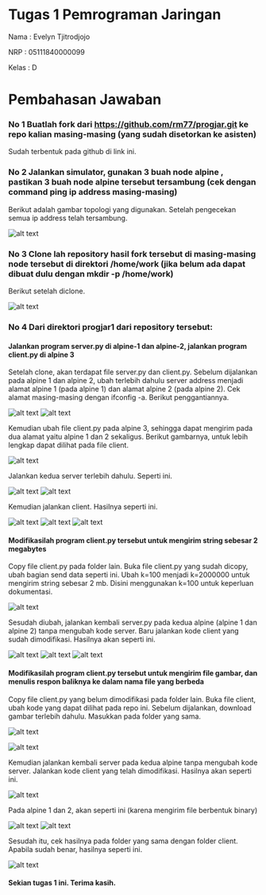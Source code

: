 # Tugas 1 Pemrograman Jaringan

Nama : Evelyn Tjitrodjojo

NRP : 05111840000099

Kelas : D

# Pembahasan Jawaban

### No 1 Buatlah fork dari https://github.com/rm77/progjar.git ke repo kalian masing-masing (yang sudah disetorkan ke asisten)

Sudah terbentuk pada github di link ini.

### No 2 Jalankan simulator, gunakan 3 buah node alpine , pastikan 3 buah node alpine tersebut tersambung (cek dengan command ping ip address masing-masing)

Berikut adalah gambar topologi yang digunakan. Setelah pengecekan semua ip address telah tersambung.

![alt text](https://github.com/marsellaeve/Pemrograman_Jaringan_D/blob/master/progjar1/screenshot%20progjar1/topologi.PNG)

### No 3 Clone lah repository hasil fork tersebut di masing-masing node tersebut di direktori /home/work (jika belum ada dapat dibuat dulu dengan mkdir -p /home/work)

Berikut setelah diclone.

![alt text](https://github.com/marsellaeve/Pemrograman_Jaringan_D/blob/master/progjar1/screenshot%20progjar1/soal3.PNG)

### No 4 Dari direktori progjar1 dari repository tersebut:

#### Jalankan program server.py di alpine-1 dan alpine-2, jalankan program client.py di alpine 3

Setelah clone, akan terdapat file server.py dan client.py. Sebelum dijalankan pada alpine 1 dan alpine 2, ubah terlebih dahulu server address menjadi alamat alpine 1 (pada alpine 1) dan alamat alpine 2 (pada alpine 2). Cek alamat masing-masing dengan ifconfig -a. Berikut penggantiannya.

![alt text](https://github.com/marsellaeve/Pemrograman_Jaringan_D/blob/master/progjar1/screenshot%20progjar1/nano%20server%201.PNG)
![alt text](https://github.com/marsellaeve/Pemrograman_Jaringan_D/blob/master/progjar1/screenshot%20progjar1/nano%20server%202.PNG)

Kemudian ubah file client.py pada alpine 3, sehingga dapat mengirim pada dua alamat yaitu alpine 1 dan 2 sekaligus. Berikut gambarnya, untuk lebih lengkap dapat dilihat pada file client.

![alt text](https://github.com/marsellaeve/Pemrograman_Jaringan_D/blob/master/progjar1/screenshot%20progjar1/nano%20client.PNG)

Jalankan kedua server terlebih dahulu. Seperti ini.

![alt text](https://github.com/marsellaeve/Pemrograman_Jaringan_D/blob/master/progjar1/screenshot%20progjar1/server1.PNG)
![alt text](https://github.com/marsellaeve/Pemrograman_Jaringan_D/blob/master/progjar1/screenshot%20progjar1/server2.PNG)

Kemudian jalankan client. Hasilnya seperti ini.

![alt text](https://github.com/marsellaeve/Pemrograman_Jaringan_D/blob/master/progjar1/screenshot%20progjar1/client.PNG)
![alt text](https://github.com/marsellaeve/Pemrograman_Jaringan_D/blob/master/progjar1/screenshot%20progjar1/server1-1.PNG)
![alt text](https://github.com/marsellaeve/Pemrograman_Jaringan_D/blob/master/progjar1/screenshot%20progjar1/server2-1.PNG)

#### Modifikasilah program client.py tersebut untuk mengirim string sebesar 2 megabytes

Copy file client.py pada folder lain. Buka file client.py yang sudah dicopy, ubah bagian send data seperti ini. Ubah k=100 menjadi k=2000000 untuk mengirim string sebesar 2 mb. Disini menggunakan k=100 untuk keperluan dokumentasi.

![alt text](https://github.com/marsellaeve/Pemrograman_Jaringan_D/blob/master/progjar1/screenshot%20progjar1/tugas1a%20code1.PNG)

Sesudah diubah, jalankan kembali server.py pada kedua alpine (alpine 1 dan alpine 2) tanpa mengubah kode server. Baru jalankan kode client yang sudah dimodifikasi. Hasilnya akan seperti ini.

![alt text](https://github.com/marsellaeve/Pemrograman_Jaringan_D/blob/master/progjar1/screenshot%20progjar1/tugas1a-client.PNG)
![alt text](https://github.com/marsellaeve/Pemrograman_Jaringan_D/blob/master/progjar1/screenshot%20progjar1/tugas1a-alphine1.PNG)
![alt text](https://github.com/marsellaeve/Pemrograman_Jaringan_D/blob/master/progjar1/screenshot%20progjar1/tugas1a-alphine2.PNG)

#### Modifikasilah program client.py tersebut untuk mengirim file gambar, dan menulis respon baliknya ke dalam nama file yang berbeda

Copy file client.py yang belum dimodifikasi pada folder lain. Buka file client, ubah kode yang dapat dilihat pada repo ini. Sebelum dijalankan, download gambar terlebih dahulu. Masukkan pada folder yang sama.

![alt text](https://github.com/marsellaeve/Pemrograman_Jaringan_D/blob/master/progjar1/screenshot%20progjar1/sebelum%20tugas%201b.PNG)

![alt text](https://github.com/marsellaeve/Pemrograman_Jaringan_D/blob/master/progjar1/screenshot%20progjar1/potongankode1b.PNG)

Kemudian jalankan kembali server pada kedua alpine tanpa mengubah kode server. Jalankan kode client yang telah dimodifikasi. Hasilnya akan seperti ini.

![alt text](https://github.com/marsellaeve/Pemrograman_Jaringan_D/blob/master/progjar1/screenshot%20progjar1/running%20ab.PNG)

Pada alpine 1 dan 2, akan seperti ini (karena mengirim file berbentuk binary)

![alt text](https://github.com/marsellaeve/Pemrograman_Jaringan_D/blob/master/progjar1/screenshot%20progjar1/1b%20alpine1.PNG)
![alt text](https://github.com/marsellaeve/Pemrograman_Jaringan_D/blob/master/progjar1/screenshot%20progjar1/1b%20alpine2.PNG)

Sesudah itu, cek hasilnya pada folder yang sama dengan folder client. Apabila sudah benar, hasilnya seperti ini.

![alt text](https://github.com/marsellaeve/Pemrograman_Jaringan_D/blob/master/progjar1/screenshot%20progjar1/hasil%201b.PNG)

#### Sekian tugas 1 ini. Terima kasih.
